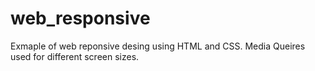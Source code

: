 # web_responsive
Exmaple of web reponsive desing using HTML and CSS. 
Media Queires used for different screen sizes.
